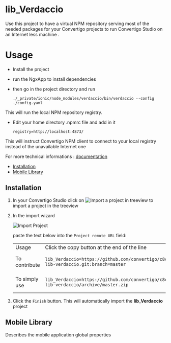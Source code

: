 


# lib_Verdaccio

Use this project to have a virtual NPM repository serving most of the needed packages for your Convertigo projects to run Convertigo Studio on an Internet less machine .

# Usage

* Install the project
* run the NgxApp to install dependencies
* then go in the project directory and run 

	```
	./_private/ionic/node_modules/verdaccio/bin/verdaccio --config ./config.yaml
	
	```

This will run the local NPM repository registry.

 * Edit your home directory .npmrc file and add in it 
 
	 ```
	 registry=http://localhost:4873/
	 ```
 
This will instruct Convertigo NPM client to connect to your local registry instead of the unavailable Internet one
 
 
 




For more technical informations : [documentation](./project.md)

- [Installation](#installation)
- [Mobile Library](#mobile-library)


## Installation

1. In your Convertigo Studio click on ![](https://github.com/convertigo/convertigo/blob/develop/eclipse-plugin-studio/icons/studio/project_import.gif?raw=true "Import a project in treeview") to import a project in the treeview
2. In the import wizard

   ![](https://github.com/convertigo/convertigo/blob/develop/eclipse-plugin-studio/tomcat/webapps/convertigo/templates/ftl/project_import_wzd.png?raw=true "Import Project")
   
   paste the text below into the `Project remote URL` field:
   <table>
     <tr><td>Usage</td><td>Click the copy button at the end of the line</td></tr>
     <tr><td>To contribute</td><td>

     ```
     lib_Verdaccio=https://github.com/convertigo/c8oprj-lib-verdaccio.git:branch=master
     ```
     </td></tr>
     <tr><td>To simply use</td><td>

     ```
     lib_Verdaccio=https://github.com/convertigo/c8oprj-lib-verdaccio/archive/master.zip
     ```
     </td></tr>
    </table>
3. Click the `Finish` button. This will automatically import the __lib_Verdaccio__ project


## Mobile Library

Describes the mobile application global properties



